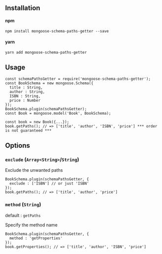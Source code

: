 ## Installation

#### npm
`npm install mongoose-schema-paths-getter --save`
#### yarn
`yarn add mongoose-schema-paths-getter`

## Usage

```
const schemaPathsGetter = require('mongoose-schema-paths-getter');
const BookSchema = new mongoose.Schema({
  title : String,
  author : String,
  ISBN : String,
  price : Number
});
BookSchema.plugin(schemaPathsGetter);
const Book = mongoose.model('Book', BookSchema);

const book = new Book({...});
book.getPaths(); // => ['title', 'author', 'ISBN', 'price'] *** order is not guaranteed ***
```

## Options

### `exclude` (`Array<String>`/`String`)
Exclude the unwanted paths
```
BookSchema.plugin(schemaPathsGetter, {
  exclude : ['ISBN'] // or just 'ISBN'
});
book.getPaths(); // => ['title', 'author', 'price']
```

### `method` (`String`)
default : `getPaths`

Specify the method name
```
BookSchema.plugin(schemaPathsGetter, {
  method : 'getProperties'
});
book.getProperties(); // => ['title', 'author', 'ISBN', 'price']
```
